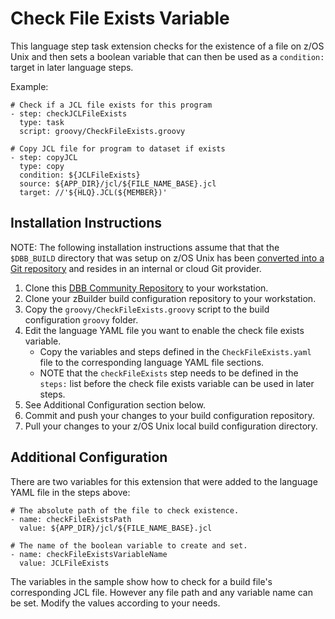 # Check File Exists Variable
This language step task extension checks for the existence of a file on z/OS Unix and then sets a boolean variable that can then be used as a `condition:` target in later language steps.

Example:
```
# Check if a JCL file exists for this program          
- step: checkJCLFileExists
  type: task
  script: groovy/CheckFileExists.groovy
        
# Copy JCL file for program to dataset if exists  
- step: copyJCL
  type: copy
  condition: ${JCLFileExists}
  source: ${APP_DIR}/jcl/${FILE_NAME_BASE}.jcl
  target: //'${HLQ}.JCL(${MEMBER})'
```
## Installation Instructions
NOTE: The following installation instructions assume that that the `$DBB_BUILD` directory that was setup on z/OS Unix has been [converted into a Git repository](https://www.ibm.com/docs/en/adffz/dbb/3.0.0?topic=customization-setting-up-integrated-zbuilder-framework#convert-the-configuration-directory-to-a-git-repository-optional) and resides in an internal or cloud Git provider.

1. Clone this [DBB Community Repository](https://github.com/IBM/dbb) to your workstation.
1. Clone your zBuilder build configuration repository to your workstation.
1. Copy the `groovy/CheckFileExists.groovy` script to the build configuration `groovy` folder.
1. Edit the language YAML file you want to enable the check file exists variable.
    * Copy the variables and steps defined in the `CheckFileExists.yaml` file to the corresponding language YAML file sections.
    * NOTE that the `checkFileExists` step needs to be defined in the `steps:` list before the check file exists variable can be used in later steps.
1. See Additional Configuration section below.
1. Commit and push your changes to your build configuration repository.
1. Pull your changes to your z/OS Unix local build configuration directory.

## Additional Configuration
There are two variables for this extension that were added to the language YAML file in the steps above:
```
# The absolute path of the file to check existence.
- name: checkFileExistsPath
  value: ${APP_DIR}/jcl/${FILE_NAME_BASE}.jcl
        
# The name of the boolean variable to create and set.
- name: checkFileExistsVariableName
  value: JCLFileExists
```
The variables in the sample show how to check for a build file's corresponding JCL file.  However any file path and any variable name can be set.  Modify the values according to your needs.